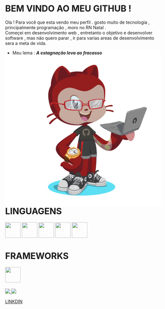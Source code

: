 # BEM VINDO AO MEU GITHUB !

 Ola ! Para você que esta vendo meu perfil . gosto muito de tecnologia , principalmente programação , moro no RN Natal .<br>
 Começei em desenvolvimento web , entretanto o objetivo e desenvolver software , mas não quero parar , ir para varias areas de desenvolvimento sera a meta de vida.
  + Meu lema :
 ***A estagnação leva ao fracasso***
  
<img align="right" width="550px" style="margin-top:-30px" src="octocat-1682385018800.png">  

# LINGUAGENS

<div display="inline-block">
<code><img src="https://cdn.jsdelivr.net/gh/devicons/devicon/icons/html5/html5-plain-wordmark.svg" width="50" height="50" /></code>
<code><img src="https://cdn.jsdelivr.net/gh/devicons/devicon/icons/css3/css3-plain-wordmark.svg" width="50" height="50"/></code>
<code><img src="https://cdn.jsdelivr.net/gh/devicons/devicon/icons/javascript/javascript-plain.svg" width="50" height="50"/></code>
<code><img src="https://cdn.jsdelivr.net/gh/devicons/devicon/icons/php/php-original.svg" width="50" height="50"/></code>
<code><img src="https://cdn.jsdelivr.net/gh/devicons/devicon/icons/python/python-original-wordmark.svg" width="50" height="50" /></code>
</div>

# FRAMEWORKS

<div display="inline-block">
<code><img src="https://cdn.jsdelivr.net/gh/devicons/devicon/icons/bootstrap/bootstrap-original-wordmark.svg" width="50" height="50" /></code>
          
</div>

<br>

<div>
<a href="https://github.com/DougVikt">
<img height="180em" src="https://github-readme-stats.vercel.app/api/top-langs/?username=DougVikt&layout=compact&langs_count=7&theme=dracula" />
<img height="180em" src="https://github-readme-stats.vercel.app/api?username=DougVikt&show_icons=true&theme=dracula&include_all_commits=true&count_private=true"/>
</div>

[LINKDIN](https://www.linkedin.com/in/douglas-viktor-martins/)
